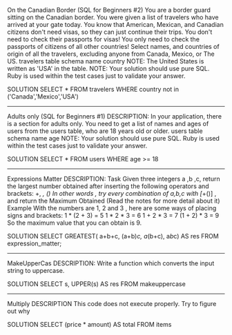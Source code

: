 On the Canadian Border (SQL for Beginners #2)
You are a border guard sitting on the Canadian border. You were given a list of travelers who have arrived at your gate today. You know that American, Mexican, and Canadian citizens don't need visas, so they can just continue their trips. You don't need to check their passports for visas! You only need to check the passports of citizens of all other countries!
Select names, and countries of origin of all the travelers, excluding anyone from Canada, Mexico, or The US.
travelers table schema
name
country
NOTE: The United States is written as 'USA' in the table.
NOTE: Your solution should use pure SQL. Ruby is used within the test cases just to validate your answer.

SOLUTION
SELECT * FROM travelers WHERE country not in ('Canada','Mexico','USA')

_______________________________________________________________

Adults only (SQL for Beginners #1)
DESCRIPTION:
In your application, there is a section for adults only. You need to get a list of names and ages of users from the users table, who are 18 years old or older.
users table schema
name
age
NOTE: Your solution should use pure SQL. Ruby is used within the test cases just to validate your answer.

SOLUTION
SELECT * FROM users WHERE age >= 18
______________________________________________________________


Expressions Matter
DESCRIPTION:
Task
Given three integers a ,b ,c, return the largest number obtained after inserting the following operators and brackets: +, *, ()
In other words , try every combination of a,b,c with [*+()] , and return the Maximum Obtained (Read the notes for more detail about it)
Example
With the numbers are 1, 2 and 3 , here are some ways of placing signs and brackets:
1 * (2 + 3) = 5
1 * 2 * 3 = 6
1 + 2 * 3 = 7
(1 + 2) * 3 = 9
So the maximum value that you can obtain is 9.

SOLUTION
SELECT GREATEST( a+b+c, (a+b)*c, a*(b+c), a*b*c)
AS res FROM expression_matter;
______________________________________________________________

MakeUpperCas
DESCRIPTION:
Write a function which converts the input string to uppercase.

SOLUTION
SELECT s, UPPER(s) AS res FROM makeuppercase
______________________________________________________________

Multiply
DESCRIPTION
This code does not execute properly. Try to figure out why

SOLUTION
SELECT (price * amount) AS total FROM items


